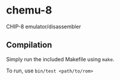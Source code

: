 # chemu-8
CHIP-8 emulator/disassembler

## Compilation
Simply run the included Makefile using `make`.

To run, use `bin/test <path/to/rom>`
